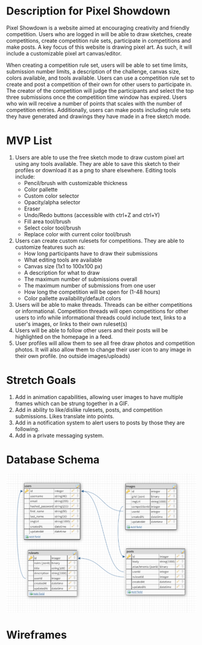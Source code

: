 # Description for Pixel Showdown #
Pixel Showdown is a website aimed at encouraging creativity and friendly competition. Users who are logged in will be able to draw sketches, create competitions, create competition rule sets, participate in competitions and make posts. A key focus of this website is drawing pixel art. As such, it will include a customizable pixel art canvas/editor.

When creating a competition rule set, users will be able to set time limits, submission number limits, a description of the challenge, canvas size, colors available, and tools available. Users can use a competition rule set to create and post a competition of their own for other users to participate in. The creator of the competition will judge the participants and select the top three submissions once the competition time window has expired. Users who win will receive a number of points that scales with the number of competition entries. Additionally, users can make posts including rule sets they have generated and drawings they have made in a free sketch mode.

# MVP List #
1. Users are able to use the free sketch mode to draw custom pixel art using any tools available. They are able to save this sketch to their profiles or download it as a png to share elsewhere. Editing tools include:
    - Pencil/brush with customizable thickness
    - Color pallette
    - Custom color selector
    - Opacity/alpha selector
    - Eraser
    - Undo/Redo buttons (accessible with ctrl+Z and ctrl+Y)
    - Fill area tool/brush
    - Select color tool/brush
    - Replace color with current color tool/brush
2. Users can create custom rulesets for competitions. They are able to customize features such as:
    - How long participants have to draw their submissions
    - What editing tools are available
    - Canvas size (1x1 to 100x100 px)
    - A description for what to draw
    - The maximum number of submissions overall
    - The maximum number of submissions from one user
    - How long the competition will be open for (1-48 hours)
    - Color pallette availability/default colors
3. Users will be able to make threads. Threads can be either competitions or informational. Competition threads will open competitions for other users to info while informational threads could include text, links to a user's images, or links to their own ruleset(s)
4. Users will be able to follow other users and their posts will be highlighted on the homepage in a feed.
5. User profiles will allow them to see all free draw photos and competition photos. It will also allow them to change their user icon to any image in their own profile. (no outside images/uploads)

# Stretch Goals #
1. Add in animation capabilities, allowing user images to have multiple frames which can be strung together in a GIF.
2. Add in ability to like/dislike rulesets, posts, and competition submissions. Likes translate into points.
2. Add in a notification system to alert users to posts by those they are following.
3. Add in a private messaging system.

# Database Schema #
![Schema](./db_schema.png )

# Wireframes
